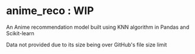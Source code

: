 # anime_reco : WIP

An Anime recommendation model built using KNN algorithm in Pandas and Scikit-learn

Data not provided due to its size being over GitHub's file size limit
